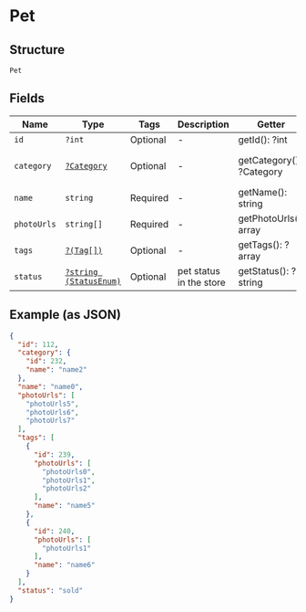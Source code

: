 
# Pet

## Structure

`Pet`

## Fields

| Name | Type | Tags | Description | Getter | Setter |
|  --- | --- | --- | --- | --- | --- |
| `id` | `?int` | Optional | - | getId(): ?int | setId(?int id): void |
| `category` | [`?Category`](../../doc/models/category.md) | Optional | - | getCategory(): ?Category | setCategory(?Category category): void |
| `name` | `string` | Required | - | getName(): string | setName(string name): void |
| `photoUrls` | `string[]` | Required | - | getPhotoUrls(): array | setPhotoUrls(array photoUrls): void |
| `tags` | [`?(Tag[])`](../../doc/models/tag.md) | Optional | - | getTags(): ?array | setTags(?array tags): void |
| `status` | [`?string (StatusEnum)`](../../doc/models/status-enum.md) | Optional | pet status in the store | getStatus(): ?string | setStatus(?string status): void |

## Example (as JSON)

```json
{
  "id": 112,
  "category": {
    "id": 232,
    "name": "name2"
  },
  "name": "name0",
  "photoUrls": [
    "photoUrls5",
    "photoUrls6",
    "photoUrls7"
  ],
  "tags": [
    {
      "id": 239,
      "photoUrls": [
        "photoUrls0",
        "photoUrls1",
        "photoUrls2"
      ],
      "name": "name5"
    },
    {
      "id": 240,
      "photoUrls": [
        "photoUrls1"
      ],
      "name": "name6"
    }
  ],
  "status": "sold"
}
```

